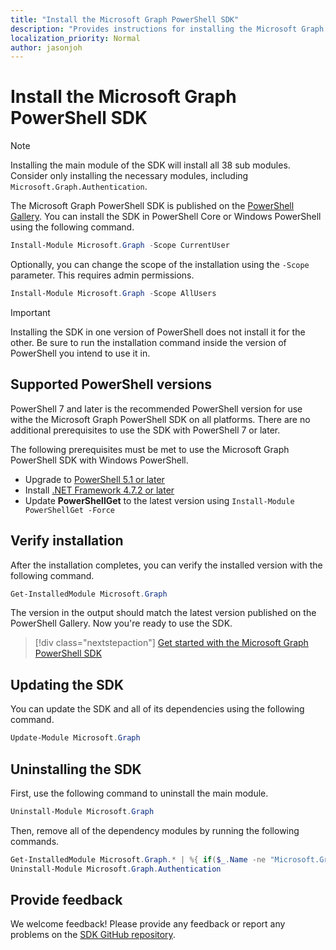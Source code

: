 ```yaml
---
title: "Install the Microsoft Graph PowerShell SDK"
description: "Provides instructions for installing the Microsoft Graph PowerShell SDK."
localization_priority: Normal
author: jasonjoh
---
```


# Install the Microsoft Graph PowerShell SDK

> [!NOTE]
> Installing the main module of the SDK will install all 38 sub modules. Consider only installing the necessary modules, including `Microsoft.Graph.Authentication`.

The Microsoft Graph PowerShell SDK is published on the [PowerShell Gallery](https://www.powershellgallery.com/packages/Microsoft.Graph). You can install the SDK in PowerShell Core or Windows PowerShell using the following command.

```powershell
Install-Module Microsoft.Graph -Scope CurrentUser
```

Optionally, you can change the scope of the installation using the `-Scope` parameter. This requires admin permissions.

```powershell
Install-Module Microsoft.Graph -Scope AllUsers
```

> [!IMPORTANT]
> Installing the SDK in one version of PowerShell does not install it for the other. Be sure to run the installation command inside the version of PowerShell you intend to use it in.

## Supported PowerShell versions

PowerShell 7 and later is the recommended PowerShell version for use withe the Microsoft Graph PowerShell SDK on all platforms. There are no additional prerequisites to use the SDK with PowerShell 7 or later.

The following prerequisites must be met to use the Microsoft Graph PowerShell SDK with Windows PowerShell.

- Upgrade to [PowerShell 5.1 or later](/powershell/scripting/windows-powershell/install/installing-windows-powershell#upgrading-existing-windows-powershell)
- Install [.NET Framework 4.7.2 or later](/dotnet/framework/install/)
- Update **PowerShellGet** to the latest version using `Install-Module PowerShellGet -Force`

## Verify installation

After the installation completes, you can verify the installed version with the following command.

```powershell
Get-InstalledModule Microsoft.Graph
```

The version in the output should match the latest version published on the PowerShell Gallery. Now you're ready to use the SDK.

> [!div class="nextstepaction"]
> [Get started with the Microsoft Graph PowerShell SDK](get-started.md)

## Updating the SDK

You can update the SDK and all of its dependencies using the following command.

```powershell
Update-Module Microsoft.Graph
```

## Uninstalling the SDK

First, use the following command to uninstall the main module.

```powershell
Uninstall-Module Microsoft.Graph
```

Then, remove all of the dependency modules by running the following commands.

```powershell
Get-InstalledModule Microsoft.Graph.* | %{ if($_.Name -ne "Microsoft.Graph.Authentication"){ Uninstall-Module $_.Name } }
Uninstall-Module Microsoft.Graph.Authentication
```

## Provide feedback

We welcome feedback! Please provide any feedback or report any problems on the [SDK GitHub repository](https://github.com/microsoftgraph/msgraph-sdk-powershell/issues).
